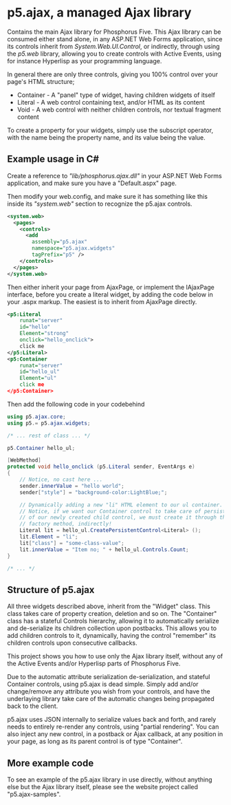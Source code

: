 p5.ajax, a managed Ajax library
========

Contains the main Ajax library for Phosphorus Five. This Ajax library can be consumed
either stand alone, in any ASP.NET Web Forms application, since its controls inherit from
_System.Web.UI.Control_, or indirectly, through using the _p5.web_ library, allowing
you to create controls with Active Events, using for instance Hyperlisp as your programming 
language.

In general there are only three controls, giving you 100% control over your page's HTML
structure;

* Container - A "panel" type of widget, having children widgets of itself
* Literal - A web control containing text, and/or HTML as its content
* Void - A web control with neither children controls, nor textual fragment content

To create a property for your widgets, simply use the subscript operator, with
the name being the property name, and its value being the value.

## Example usage in C#

Create a reference to *"lib/phosphorus.ajax.dll"* in your ASP.NET Web Forms application,
and make sure you have a "Default.aspx" page.

Then modify your web.config, and make sure it has something like this inside its 
*"system.web"* section to recognize the p5.ajax controls.

```xml
<system.web>
  <pages>
    <controls>
      <add 
        assembly="p5.ajax" 
        namespace="p5.ajax.widgets" 
        tagPrefix="p5" />
    </controls>
  </pages>
</system.web>
```

Then either inherit your page from AjaxPage, or implement the IAjaxPage interface, 
before you create a literal widget, by adding the code below in your .aspx markup.
The easiest is to inherit from AjaxPage directly.

```xml
<p5:Literal
    runat="server"
    id="hello"
    Element="strong"
    onclick="hello_onclick">
    click me
</p5:Literal>
<p5:Container
    runat="server"
    id="hello_ul"
    Element="ul"
    click me
</p5:Container>
```

Then add the following code in your codebehind

```csharp
using p5.ajax.core;
using p5.= p5.ajax.widgets;

/* ... rest of class ... */

p5.Container hello_ul;

[WebMethod]
protected void hello_onclick (p5.Literal sender, EventArgs e)
{
    // Notice, no cast here ...
    sender.innerValue = "hello world";
    sender["style"] = "background-color:LightBlue;";

    // Dynamically adding a new "li" HTML element to our ul container.
    // Notice, if we want our Container control to take care of persistence
    // of our newly created child control, we must create it through the Container's
    // factory method, indirectly!
    Literal lit = hello_ul.CreatePersistentControl<Literal> ();
    lit.Element = "li";
    lit["class"] = "some-class-value";
    lit.innerValue = "Item no; " + hello_ul.Controls.Count;
}

/* ... */
```

## Structure of p5.ajax

All three widgets described above, inherit from the "Widget" class. This class takes
care of property creation, deletion and so on. The "Container" class has a stateful
Controls hierarchy, allowing it to automatically serialize and de-serialize its children
collection upon postbacks. This allows you to add children controls to it, dynamically,
having the control "remember" its children controls upon consecutive callbacks.

This project shows you how to use only the Ajax library itself, without any of the 
Active Events and/or Hyperlisp parts of Phosphorus Five.

Due to the automatic attribute serialization de-serialization, and stateful Container
controls, using p5.ajax is dead simple. Simply add and/or change/remove any attribute
you wish from your controls, and have the underlaying library take care of the automatic 
changes being propagated back to the client.

p5.ajax uses JSON internally to serialize values back and forth, and rarely needs to
entirely re-render any controls, using "partial rendering". You can also inject any
new control, in a postback or Ajax callback, at any position in your page, as long
as its parent control is of type "Container".

## More example code

To see an example of the p5.ajax library in use directly, without anything else but the
Ajax library itself, please see the website project called "p5.ajax-samples".


